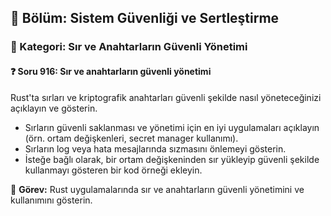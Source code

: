 ## 📘 Bölüm: Sistem Güvenliği ve Sertleştirme
### 🔹 Kategori: Sır ve Anahtarların Güvenli Yönetimi
#### ❓ Soru 916: Sır ve anahtarların güvenli yönetimi

Rust'ta sırları ve kriptografik anahtarları güvenli şekilde nasıl yöneteceğinizi açıklayın ve gösterin.

- Sırların güvenli saklanması ve yönetimi için en iyi uygulamaları açıklayın (örn. ortam değişkenleri, secret manager kullanımı).
- Sırların log veya hata mesajlarında sızmasını önlemeyi gösterin.
- İsteğe bağlı olarak, bir ortam değişkeninden sır yükleyip güvenli şekilde kullanmayı gösteren bir kod örneği ekleyin.

🔧 **Görev:** Rust uygulamalarında sır ve anahtarların güvenli yönetimini ve kullanımını gösterin.
